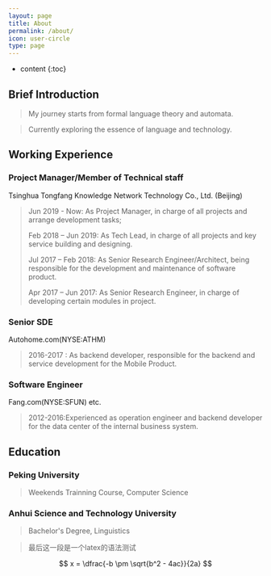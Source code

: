 ```yaml
---
layout: page
title: About
permalink: /about/
icon: user-circle
type: page
---
```


* content
{:toc}

## Brief Introduction
>My journey starts from formal language theory and automata.

>Currently exploring the essence of language and technology. 

## Working Experience
### Project Manager/Member of Technical staff
Tsinghua Tongfang Knowledge Network Technology Co., Ltd. (Beijing)
>Jun 2019 - Now:
>As Project Manager, in charge of all projects and arrange development tasks;
>
>Feb 2018 – Jun 2019: 
>As Tech Lead, in charge of all projects and key service building and designing.
>
>Jul 2017 – Feb 2018: 
>As Senior Research Engineer/Architect, being responsible for the development and maintenance of software product.
>
>Apr 2017 – Jun 2017:
>As Senior Research Engineer, in charge of developing certain modules in project. 

### Senior SDE
Autohome.com(NYSE:ATHM)
>2016-2017 : As backend developer, responsible for the backend and service development for the Mobile Product.

### Software Engineer
Fang.com(NYSE:SFUN) etc.
>2012-2016:Experienced as operation engineer and backend developer for the data center of the internal business system.

## Education
### Peking University
>Weekends Trainning Course, Computer Science

### Anhui Science and Technology University
>Bachelor's Degree, Linguistics

>最后这一段是一个latex的语法测试

$$	
x = \dfrac{-b \pm \sqrt{b^2 - 4ac}}{2a} 
$$

